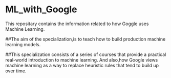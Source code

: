 # ML_with_Google #

This repositary contains the information related to how Goggle uses Machine Learning.

##The aim of the specialization,is to teach how to build production machine learning models.

##This specialization consists of a series of courses that provide a practical real-world introduction to machine learning.
And also,how Google views machine learning as a way to replace heuristic rules that tend to build up over time.
